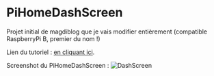 # PiHomeDashScreen

Projet initial de magdiblog que je vais modifier entièrement (compatible RaspberryPi B, premier du nom !)

Lien du tutoriel : [en cliquant ici](https://github.com/Sigri44/Tutoriels/blob/master/tuto-linux-rpi-pihomedashscreen.md).

Screenshot du PiHomeDashScreen :
![DashScreen](https://i.ibb.co/Jzqjgzd/dashscreen-final.png)
